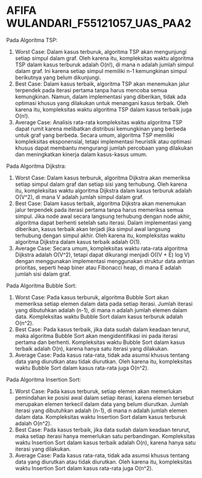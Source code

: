 # AFIFA WULANDARI_F55121057_UAS_PAA2

Pada Algoritma TSP:
1. Worst Case: Dalam kasus terburuk, algoritma TSP akan mengunjungi setiap simpul dalam graf. Oleh karena itu, kompleksitas waktu algoritma TSP dalam kasus terburuk adalah O(n!), di mana n adalah jumlah simpul dalam graf. Ini karena setiap simpul memiliki n-1 kemungkinan simpul berikutnya yang belum dikunjungi.
2. Best Case: Dalam kasus terbaik, algoritma TSP akan menemukan jalur terpendek pada iterasi pertama tanpa harus mencoba semua kemungkinan. Namun, dalam implementasi yang diberikan, tidak ada optimasi khusus yang dilakukan untuk menangani kasus terbaik. Oleh karena itu, kompleksitas waktu algoritma TSP dalam kasus terbaik juga O(n!).
3. Average Case: Analisis rata-rata kompleksitas waktu algoritma TSP dapat rumit karena melibatkan distribusi kemungkinan yang berbeda untuk graf yang berbeda. Secara umum, algoritma TSP memiliki kompleksitas eksponensial, tetapi implementasi heuristik atau optimasi khusus dapat membantu mengurangi jumlah percobaan yang dilakukan dan meningkatkan kinerja dalam kasus-kasus umum.

Pada Algoritma Dijkstra:
1. Worst Case: Dalam kasus terburuk, algoritma Dijkstra akan memeriksa setiap simpul dalam graf dan setiap sisi yang terhubung. Oleh karena itu, kompleksitas waktu algoritma Dijkstra dalam kasus terburuk adalah O(V^2), di mana V adalah jumlah simpul dalam graf.
2. Best Case: Dalam kasus terbaik, algoritma Dijkstra akan menemukan jalur terpendek pada iterasi pertama tanpa harus memeriksa semua simpul. Jika node awal secara langsung terhubung dengan node akhir, algoritma dapat berhenti setelah satu iterasi. Dalam implementasi yang diberikan, kasus terbaik akan terjadi jika simpul awal langsung terhubung dengan simpul akhir. Oleh karena itu, kompleksitas waktu algoritma Dijkstra dalam kasus terbaik adalah O(1).
3. Average Case: Secara umum, kompleksitas waktu rata-rata algoritma Dijkstra adalah O(V^2), tetapi dapat dikurangi menjadi O((V + E) log V) dengan menggunakan implementasi menggunakan struktur data antrian prioritas, seperti heap biner atau Fibonacci heap, di mana E adalah jumlah sisi dalam graf.

Pada Algoritma Bubble Sort:
1. Worst Case: Pada kasus terburuk, algoritma Bubble Sort akan memeriksa setiap elemen dalam data pada setiap iterasi. Jumlah iterasi yang dibutuhkan adalah (n-1), di mana n adalah jumlah elemen dalam data. Kompleksitas waktu Bubble Sort dalam kasus terburuk adalah O(n^2).
2. Best Case: Pada kasus terbaik, jika data sudah dalam keadaan terurut, maka algoritma Bubble Sort akan mengidentifikasi ini pada iterasi pertama dan berhenti. Kompleksitas waktu Bubble Sort dalam kasus terbaik adalah O(n), karena hanya satu iterasi yang dilakukan.
3. Average Case: Pada kasus rata-rata, tidak ada asumsi khusus tentang data yang diurutkan atau tidak diurutkan. Oleh karena itu, kompleksitas waktu Bubble Sort dalam kasus rata-rata juga O(n^2).

Pada Algoritma Insertion Sort:
1. Worst Case: Pada kasus terburuk, setiap elemen akan memerlukan pemindahan ke posisi awal dalam setiap iterasi, karena elemen tersebut merupakan elemen terkecil dalam data yang belum diurutkan. Jumlah iterasi yang dibutuhkan adalah (n-1), di mana n adalah jumlah elemen dalam data. Kompleksitas waktu Insertion Sort dalam kasus terburuk adalah O(n^2).
2. Best Case: Pada kasus terbaik, jika data sudah dalam keadaan terurut, maka setiap iterasi hanya memerlukan satu perbandingan. Kompleksitas waktu Insertion Sort dalam kasus terbaik adalah O(n), karena hanya satu iterasi yang dilakukan.
3. Average Case: Pada kasus rata-rata, tidak ada asumsi khusus tentang data yang diurutkan atau tidak diurutkan. Oleh karena itu, kompleksitas waktu Insertion Sort dalam kasus rata-rata juga O(n^2).
